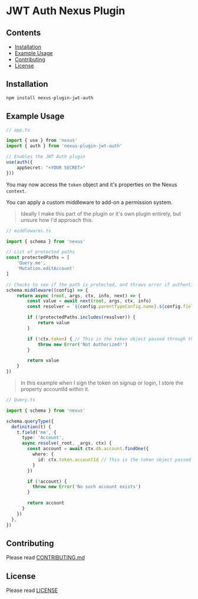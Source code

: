 # JWT Auth Nexus Plugin

## Contents

- [Installation](#installation)
- [Example Usage](#example-usage)
- [Contributing](#contributing)
- [License](#license)

## Installation

```sh
npm install nexus-plugin-jwt-auth
```

## Example Usage

```typescript
// app.ts

import { use } from 'nexus'
import { auth } from 'nexus-plugin-jwt-auth'

// Enables the JWT Auth plugin
use(auth({
    appSecret: "<YOUR SECRET>"
}))
```

You may now access the `token` object and it's properties on the Nexus `context`.

You can apply a custom middleware to add-on a permission system.

> Ideally I make this part of the plugin or it's own plugin entirely, but unsure how I'd approach this.

```typescript
// middlewares.ts

import { schema } from 'nexus'

// List of protected paths
const protectedPaths = [
    'Query.me',
    'Mutation.editAccount'
]

// Checks to see if the path is protected, and throws error if authentication fails
schema.middleware((config) => {
    return async (root, args, ctx, info, next) => {
        const value = await next(root, args, ctx, info)
        const resolver = `${config.parentTypeConfig.name}.${config.fieldConfig.name}`

        if (!protectedPaths.includes(resolver)) {
            return value
        }

        if (!ctx.token) { // This is the token object passed through the context
            throw new Error('Not Authorized!')
        }

        return value
    }
})
```

> In this example when I sign the token on signup or login, I store the property accountId within it.

```typescript
// Query.ts

import { schema } from 'nexus'

schema.queryType({
  definition(t) {
    t.field('me', {
      type: 'Account',
      async resolve(_root, _args, ctx) {
        const account = await ctx.db.account.findOne({
          where: {
            id: ctx.token.accountId // This is the token object passed through the context
          }
        })

        if (!account) {
          throw new Error('No such account exists')
        }

        return account
      }
    })
  },
})
```

## Contributing

Please read [CONTRIBUTING.md](CONTRIBUTING.md)

## License

Please read [LICENSE](LICENSE)
